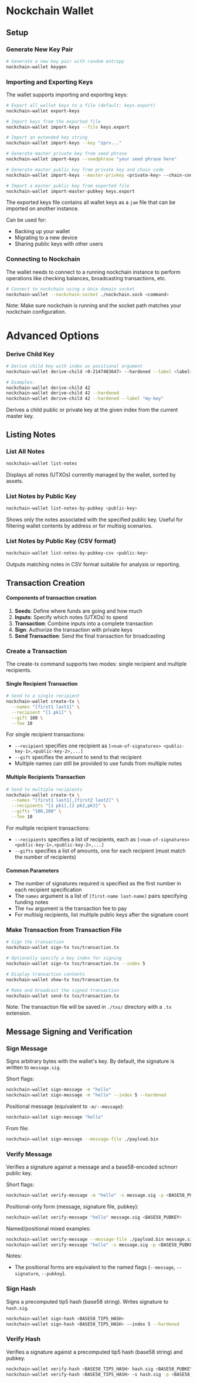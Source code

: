 # Nockchain Wallet

## Setup

### Generate New Key Pair

```bash
# Generate a new key pair with random entropy
nockchain-wallet keygen
```

### Importing and Exporting Keys

The wallet supports importing and exporting keys:

```bash
# Export all wallet keys to a file (default: keys.export)
nockchain-wallet export-keys

# Import keys from the exported file
nockchain-wallet import-keys --file keys.export

# Import an extended key string
nockchain-wallet import-keys --key "zprv..."

# Generate master private key from seed phrase
nockchain-wallet import-keys --seedphrase "your seed phrase here"

# Generate master public key from private key and chain code
nockchain-wallet import-keys --master-privkey <private-key> --chain-code <chain-code>

# Import a master public key from exported file
nockchain-wallet import-master-pubkey keys.export
```

The exported keys file contains all wallet keys as a `jam` file that can be imported on another instance.

Can be used for:
- Backing up your wallet
- Migrating to a new device
- Sharing public keys with other users

### Connecting to Nockchain

The wallet needs to connect to a running nockchain instance to perform operations like checking balances, broadcasting transactions, etc.

```bash
# Connect to nockchain using a Unix domain socket
nockchain-wallet --nockchain-socket ./nockchain.sock <command>
```

Note: Make sure nockchain is running and the socket path matches your nockchain configuration.



# Advanced Options

### Derive Child Key

```bash
# Derive child key with index as positional argument
nockchain-wallet derive-child <0-2147483647> --hardened --label <label>

# Examples:
nockchain-wallet derive-child 42
nockchain-wallet derive-child 42 --hardened
nockchain-wallet derive-child 42 --hardened --label "my-key"
```

Derives a child public or private key at the given index from the current master key.




## Listing Notes

### List All Notes

```bash
nockchain-wallet list-notes
```

Displays all notes (UTXOs) currently managed by the wallet, sorted by assets.

### List Notes by Public Key

```bash
nockchain-wallet list-notes-by-pubkey <public-key>
```

Shows only the notes associated with the specified public key. Useful for filtering wallet contents by address or for multisig scenarios.

### List Notes by Public Key (CSV format)

```bash
nockchain-wallet list-notes-by-pubkey-csv <public-key>
```

Outputs matching notes in CSV format suitable for analysis or reporting.


## Transaction Creation

#### Components of transaction creation

1. **Seeds**: Define where funds are going and how much
2. **Inputs**: Specify which notes (UTXOs) to spend
3. **Transaction**: Combine inputs into a complete transaction
4. **Sign**: Authorize the transaction with private keys
5. **Send Transaction**: Send the final transaction for broadcasting

### Create a Transaction

The create-tx command supports two modes: single recipient and multiple recipients.

#### Single Recipient Transaction

```bash
# Send to a single recipient
nockchain-wallet create-tx \
  --names "[first1 last1]" \
  --recipient "[1 pk1]" \
  --gift 100 \
  --fee 10
```

For single recipient transactions:
- `--recipient` specifies one recipient as `[<num-of-signatures> <public-key-1>,<public-key-2>,...]`
- `--gift` specifies the amount to send to that recipient
- Multiple names can still be provided to use funds from multiple notes

#### Multiple Recipients Transaction

```bash
# Send to multiple recipients
nockchain-wallet create-tx \
  --names "[first1 last1],[first2 last2]" \
  --recipients "[1 pk1],[2 pk2,pk3]" \
  --gifts "100,200" \
  --fee 10
```

For multiple recipient transactions:
- `--recipients` specifies a list of recipients, each as `[<num-of-signatures> <public-key-1>,<public-key-2>,...]`
- `--gifts` specifies a list of amounts, one for each recipient (must match the number of recipients)

#### Common Parameters

- The number of signatures required is specified as the first number in each recipient specification
- The `names` argument is a list of `[first-name last-name]` pairs specifying funding notes
- The `fee` argument is the transaction fee to pay
- For multisig recipients, list multiple public keys after the signature count

### Make Transaction from Transaction File

```bash
# Sign the transaction
nockchain-wallet sign-tx txs/transaction.tx

# Optionally specify a key index for signing
nockchain-wallet sign-tx txs/transaction.tx --index 5

# Display transaction contents
nockchain-wallet show-tx txs/transaction.tx

# Make and broadcast the signed transaction
nockchain-wallet send-tx txs/transaction.tx
```

Note: The transaction file will be saved in `./txs/` directory with a `.tx` extension.


## Message Signing and Verification

### Sign Message

Signs arbitrary bytes with the wallet's key. By default, the signature is written to `message.sig`.

Short flags:

```bash
nockchain-wallet sign-message -m "hello"
nockchain-wallet sign-message -m "hello" --index 5 --hardened
```

Positional message (equivalent to `-m/--message`):

```bash
nockchain-wallet sign-message "hello"
```

From file:

```bash
nockchain-wallet sign-message --message-file ./payload.bin
```

### Verify Message

Verifies a signature against a message and a base58-encoded schnorr public key.

Short flags:

```bash
nockchain-wallet verify-message -m "hello" -s message.sig -p <BASE58_PUBKEY>
```

Positional-only form (message, signature file, pubkey):

```bash
nockchain-wallet verify-message "hello" message.sig <BASE58_PUBKEY>
```

Named/positional mixed examples:

```bash
nockchain-wallet verify-message --message-file ./payload.bin message.sig <BASE58_PUBKEY>
nockchain-wallet verify-message "hello" -s message.sig -p <BASE58_PUBKEY>
```

Notes:
- The positional forms are equivalent to the named flags (`--message`, `--signature`, `--pubkey`).

### Sign Hash

Signs a precomputed tip5 hash (base58 string). Writes signature to `hash.sig`.

```bash
nockchain-wallet sign-hash <BASE58_TIP5_HASH>
nockchain-wallet sign-hash <BASE58_TIP5_HASH> --index 5 --hardened
```

### Verify Hash

Verifies a signature against a precomputed tip5 hash (base58 string) and pubkey.

```bash
nockchain-wallet verify-hash <BASE58_TIP5_HASH> hash.sig <BASE58_PUBKEY>
nockchain-wallet verify-hash <BASE58_TIP5_HASH> -s hash.sig -p <BASE58_PUBKEY>
```
